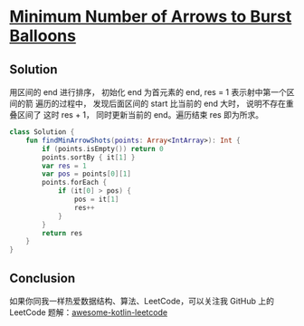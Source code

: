# [Minimum Number of Arrows to Burst Balloons][title]

## Solution
用区间的 end 进行排序，
初始化 end 为首元素的 end, res = 1 表示射中第一个区间的箭
遍历的过程中， 发现后面区间的 start 比当前的 end 大时， 说明不存在重叠区间了
这时 res + 1， 同时更新当前的 end。遍历结束 res 即为所求。

```kotlin
class Solution {
    fun findMinArrowShots(points: Array<IntArray>): Int {
        if (points.isEmpty()) return 0
        points.sortBy { it[1] }
        var res = 1
        var pos = points[0][1]
        points.forEach {
            if (it[0] > pos) {
                pos = it[1]
                res++
            }
        }
        return res
    }
}

```

## Conclusion
如果你同我一样热爱数据结构、算法、LeetCode，可以关注我 GitHub 上的 LeetCode 题解：[awesome-kotlin-leetcode][akl]

[title]: https://leetcode.cn/problems/minimum-number-of-arrows-to-burst-balloons/description/?envType=study-plan-v2&envId=top-interview-150
[akl]: https://github.com/NightXlt/awesome-kotlin-leetcode
